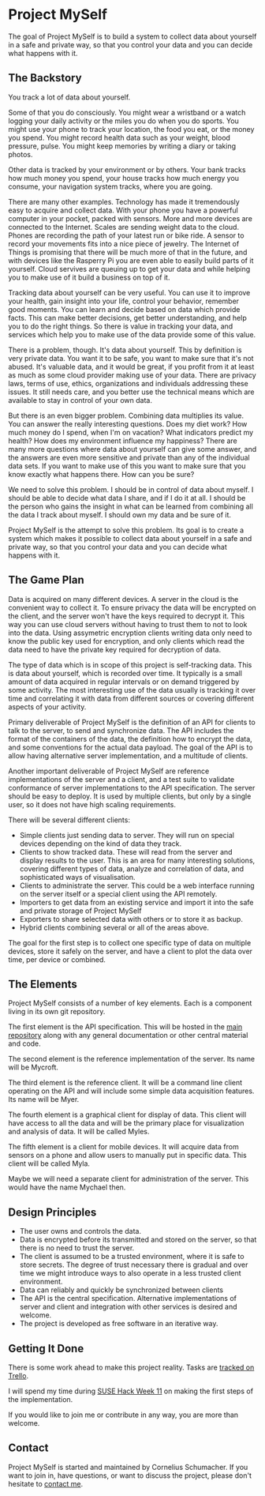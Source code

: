 # Project MySelf

The goal of Project MySelf is to build a system to collect data about yourself
in a safe and private way, so that you control your data and you can decide what
happens with it.

## The Backstory

You track a lot of data about yourself.

Some of that you do consciously. You might wear a wristband or a watch logging
your daily activity or the miles you do when you do sports. You might use your
phone to track your location, the food you eat, or the money you spend. You
might record health data such as your weight, blood pressure, pulse. You might
keep memories by writing a diary or taking photos.

Other data is tracked by your environment or by others. Your bank tracks how
much money you spend, your house tracks how much energy you consume, your
navigation system tracks, where you are going.

There are many other examples. Technology has made it tremendously easy to
acquire and collect data. With your phone you have a powerful computer in
your pocket, packed with sensors. More and more devices are connected to the
Internet. Scales are sending weight data to the cloud. Phones are recording the
path of your latest run or bike ride. A sensor to record your movements fits
into a nice piece of jewelry. The Internet of Things is promising that there
will be much more of that in the future, and with devices like the Rasperry
Pi you are even able to easily build parts of it yourself. Cloud servives are
queuing up to get your data and while helping you to make use of it build a
business on top of it.

Tracking data about yourself can be very useful. You can use it to improve your
health, gain insight into your life, control your behavior, remember good
moments. You can learn and decide based on data which provide facts. This can
make better decisions, get better understanding, and help you to do the right
things. So there is value in tracking your data, and services which help you to
make use of the data provide some of this value.

There is a problem, though. It's data about yourself. This by definition is
very private data. You want it to be safe, you want to make sure that it's not
abused. It's valuable data, and it would be great, if you profit from it at
least as much as some cloud provider making use of your data. There are privacy
laws, terms of use, ethics, organizations and individuals addressing these
issues. It still needs care, and you better use the technical means which are
available to stay in control of your own data.

But there is an even bigger problem. Combining data multiplies its value. You
can answer the really interesting questions. Does my diet work? How much money
do I spend, when I'm on vacation? What indicators predict my health? How does
my environment influence my happiness? There are many more questions where data
about yourself can give some answer, and the answers are even more sensitive and
private than any of the individual data sets. If you want to make use of this
you want to make sure that you know exactly what happens there. How can you be
sure?

We need to solve this problem. I should be in control of data about myself. I
should be able to decide what data I share, and if I do it at all. I should be
the person who gains the insight in what can be learned from combining all the
data I track about myself. I should own my data and be sure of it.

Project MySelf is the attempt to solve this problem. Its goal is to create a
system which makes it possible to collect data about yourself in a safe and
private way, so that you control your data and you can decide what happens with
it.

## The Game Plan

Data is acquired on many different devices. A server in the cloud is the
convenient way to collect it. To ensure privacy the data will be encrypted on
the client, and the server won't have the keys required to decrypt it. This way
you can use cloud servers without having to trust them to not to look into the
data. Using assymetric encryption clients writing data only need to know the
public key used for encryption, and only clients which read the data need to
have the private key required for decryption of data.

The type of data which is in scope of this project is self-tracking data. This
is data about yourself, which is recorded over time. It typically is a small
amount of data acquired in regular intervals or on demand triggered by some
activity. The most interesting use of the data usually is tracking it
over time and correlating it with data from different sources or covering
different aspects of your activity.

Primary deliverable of Project MySelf is the definition of an API for clients to
talk to the server, to send and synchronize data. The API includes the format
of the containers of the data, the definition how to encrypt the data, and
some conventions for the actual data payload. The goal of the API is to allow
having alternative server implementation, and a multitude of clients.

Another important deliverable of Project MySelf are reference implementations
of the server and a client, and a test suite to validate conformance of server
implementations to the API specification. The server should be easy to deploy.
It is used by multiple clients, but only by a single user, so it does not have
high scaling requirements.

There will be several different clients:

* Simple clients just sending data to server. They will run on special devices
  depending on the kind of data they track.
* Clients to show tracked data. These will read from the server and display
  results to the user. This is an area for many interesting solutions, covering
  different types of data, analyze and correlation of data, and sophisticated
  ways of visualisation.
* Clients to administrate the server. This could be a web interface running on
  the server itself or a special client using the API remotely.
* Importers to get data from an existing service and import it into the safe
  and private storage of Project MySelf
* Exporters to share selected data with others or to store it as backup.
* Hybrid clients combining several or all of the areas above.

The goal for the first step is to collect one specific type of data on multiple
devices, store it safely on the server, and have a client to plot the data over
time, per device or combined.

## The Elements

Project MySelf consists of a number of key elements. Each is a component living
in its own git repository.

The first element is the API specification. This will be hosted in the
[main repository](https://github.com/cornelius/project-myself) along with any
general documentation or other central material and code.

The second element is the reference implementation of the server. Its name will
be Mycroft.

The third element is the reference client. It will be a command line client
operating on the API and will include some simple data acquisition features.
Its name will be Myer.

The fourth element is a graphical client for display of data. This client will
have access to all the data and will be the primary place for visualization and
analysis of data. It will be called Myles.

The fifth element is a client for mobile devices. It will acquire data from
sensors on a phone and allow users to manually put in specific data. This client
will be called Myla.

Maybe we will need a separate client for administration of the server. This
would have the name Mychael then.

## Design Principles

* The user owns and controls the data.
* Data is encrypted before its transmitted and stored on the server, so that
  there is no need to trust the server.
* The client is assumed to be a trusted environment, where it is safe to store
  secrets. The degree of trust necessary there is gradual and over time we might
  introduce ways to also operate in a less trusted client environment.
* Data can reliably and quickly be synchronized between clients
* The API is the central specification. Alternative implementations of server
  and client and integration with other services is desired and welcome.
* The project is developed as free software in an iterative way.

## Getting It Done

There is some work ahead to make this project reality. Tasks are [tracked on
Trello](https://trello.com/b/fjRMvDpB/project-myself).

I will spend my time during [SUSE Hack Week 11](http://hackweek.suse.com) on
making the first steps of the implementation.

If you would like to join me or contribute in any way, you are more than
welcome.

## Contact

Project MySelf is started and maintained by Cornelius Schumacher.
If you want to join in, have questions, or want to discuss the project, please
don't hesitate to [contact me](mailto:schumacher@kde.org).
